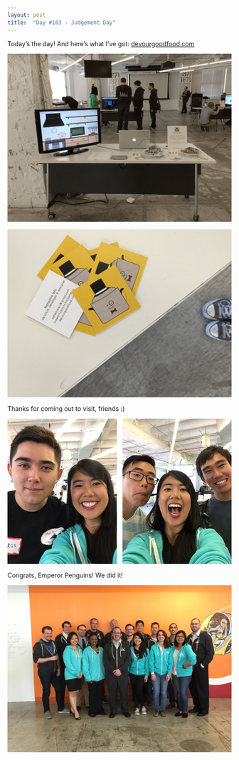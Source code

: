 ```yaml
---
layout: post
title:  "Day #103 - Judgement Day"
---
```

Today’s the day! And here’s what I’ve got: 
[devourgoodfood.com](http://www.devourgoodfood.com ":Devour")

![Setup](/images/showcase1.jpg)

![Setup](/images/showcase2.jpg)

Thanks for coming out to visit, friends :)

![I have friends!](/images/visitors.jpg)

Congrats, Emperor Penguins! We did it!

![ACLTC: Emperor Penguins](/images/emperor_penguins.jpg)